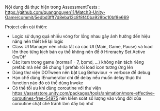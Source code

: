 Nội dung đã thực hiện trong AssessmentTests : 
https://github.com/quangnguyen11/Match3-Unity-Game/commit/5edbd3fff7d8eba13c8f8f40ba928bc10bf8e669

Project cần cải thiện:
- Logic sử dụng quá nhiều vòng for lồng nhau gây ảnh hưởng đến hiệu năng nên thiết kế lại logic
- Class UI Manager nên chứa tất cả các UI (Main, Game, Pause) và load lên theo từng kịch bản cụ thể không nên để ở Hirerachy Set Active On/Off
- Các item trong game (normal1 - 7, bomd, ...) không nên tách riêng prefab mà nên để chung 1 prefab rồi load icon tương ứng lên
- Dùng thư viện DOTween nên bật Log Behaviour -> verbose để debug
- Hạn chế dùng IEnumerator chỉ để delay nếu muốn delay thực thi function nào đó có thể dùng Invoke
- Có thể tối ưu khi dùng coroutine với thư viện https://assetstore.unity.com/packages/tools/animation/more-effective-coroutines-free-54975 nên kiểm soát số lượng vào vòng đời của coroutine chặt chẽ tránh làm đầy bộ nhớ
  
